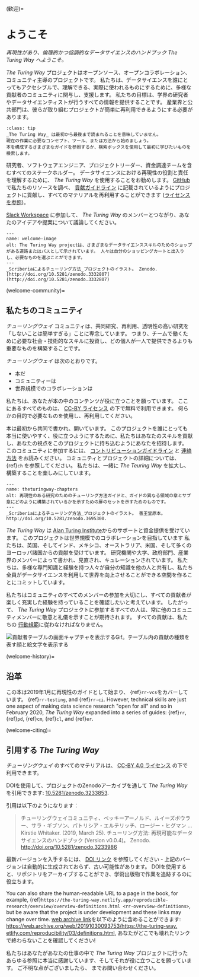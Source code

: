 (歓迎)=
# ようこそ

*再現性があり、倫理的かつ協調的なデータサイエンスのハンドブック The Turing Way へようこそ。*

_The Turing Way_ プロジェクトはオープンソース、オープンコラボレーション、コミュニティ主導のプロジェクトです。 私たちは、データサイエンスを誰にとってもアクセシブルで、理解できる、実際に使われるものにするために、多様な貢献者のコミュニティに関与し、支援します。 私たちの目標は、学界の研究者やデータサイエンティストが行うすべての情報を提供することです。 産業界と公共部門は、彼らが取り組むプロジェクトが簡単に再利用できるようにする必要があります。

```{admonition} Top Tip
:class: tip
_The Turing Way_ は最初から最後まで読まれることを意味していません。
現在の作業に必要なコンセプト、ツール、または方法から始めましょう。
本を構成するさまざまなガイドを参照するか、検索ボックスを使用して最初に学びたいものを検索します。
```

研究者、ソフトウェアエンジニア、プロジェクトリーダー、資金調達チームを含むすべてのステークホルダー。 データサイエンスにおける再現性の役割と責任を理解するために、 _The Turing Way_ を使用することをお勧めします。 [GitHub](https://github.com/alan-turing-institute/the-turing-way)で私たちのリソースを調べ、 [貢献ガイドライン](https://github.com/alan-turing-institute/the-turing-way/blob/main/CONTRIBUTING.md) に記載されているようにプロジェクトに貢献し、すべてのマテリアルを再利用することができます ([ライセンスを参照](https://github.com/alan-turing-institute/the-turing-way/blob/main/LICENSE.md))。

[Slack Workspace](https://join.slack.com/t/theturingway/shared_invite/zt-fn608gvb-h_ZSpoA29cCdUwR~TIqpBw) に参加して、 *The Turing Way* のメンバーとつながり、あなたのアイデアや提案について議論してください。

```{figure} figures/theturingway-pathway.*
---
name: welcome-image
alt: The Turing Way projectは、さまざまなデータサイエンススキルのためのショップがある道路またはパスとして示されています。 人々は自分のショッピングカートと出入りし、必要なものを選ぶことができます。
---
_Scriberiaによるチューリング方法_プロジェクトのイラスト。 Zenodo. [http://doi.org/10.5281/zenodo.3332807](http://doi.org/10.5281/zenodo.3332807)
```

(welcome-community)=
## 私たちのコミュニティ

_チューリングウェイ_ コミュニティは、共同研究、再利用、透明性の高い研究を「しないことは簡単すぎる」ことに専念しています。 つまり、チームで働くために必要な社会・技術的なスキルに投資し、どの個人が一人で提供できるよりも重要なものを構築することです。

_チューリングウェイ_ は次のとおりです。

* 本だ
* コミュニティーは
* 世界規模でのコラボレーションは

私たちは、あなたが本の中のコンテンツが役に立つことを願っています。 ここにあるすべてのものは、 [CC-BY ライセンス](https://github.com/alan-turing-institute/the-turing-way/blob/main/LICENSE.md) の下で無料で利用できます。 何らかの目的で必要なものを使用し、再利用してください。

本は最初から共同で書かれ、開いています。 このプロジェクトを誰にとっても本当に使いやすく、役に立つようにするために、私たちはあなたのスキルを貢献し、あなたの視点をこのプロジェクトに持ち込むようにあなたを招待します。 このコミュニティに参加するには、 [コントリビューションガイドライン](https://github.com/alan-turing-institute/the-turing-way/blob/main/CONTRIBUTING.md) と [連絡方法](https://github.com/alan-turing-institute/the-turing-way#get-in-touch) をお読みください。 コミュニティとプロジェクトの詳細については、 {ref}`ch` を参照してください。 私たちは、一緒に _The Teuring Way_ を拡大し、構築することを楽しみにしています。

```{figure} figures/theturingway-chapters.jpg
---
name: theturingway-chapters
alt: 再現性のある研究のためのチューリング方法ガイドと、ガイドの異なる領域の章とサブ章にどのように構築されているかを示すための扉のセットを示すためのものです。
---
_Scriberiaによるチューリング方法_プロジェクトのイラスト。 善王堂原本。 http://doi.org/10.5281/zenodo.3695300.
```

_The Turing Way_ は [Alan Turing Institute](https://www.turing.ac.uk/)からのサポートと資金提供を受けています。 このプロジェクトは世界規模でのコラボレーションを目指しています 私たちは、英国、そしてインド、メキシコ、オーストラリア、米国、そして多くのヨーロッパ諸国からの貢献を受けています。 研究機関や大学、政府部門、産業界のメンバーによって書かれ、見直され、キュレーションされています。 私たちは、多様な専門知識と経験を持つ人々が自分の知識を他の人と共有し、私たち全員がデータサイエンスを利用して世界を向上させることができる空間を作ることにコミットしています。

私たちはコミュニティのすべてのメンバーの参加を大切にし、すべての貢献者が楽しく充実した経験を持っていることを確認したいと考えています。 したがって、 _The Turing Way_ プロジェクトに参加するすべての人は、常に他のコミュニティメンバーに敬意と礼儀を示すことが期待されます。 すべての貢献は、私たちの [行動規範](https://github.com/alan-turing-institute/the-turing-way/blob/main/CODE_OF_CONDUCT.md)に従わなければなりません。

![貢献者テーブルの画面キャプチャを表示するGif。テーブル内の貢献の種類を表す顔と絵文字を表示する](https://media.giphy.com/media/gKIUisnjpj2PS75nOJ/giphy.gif)

(welcome-history)=
## 沿革

この本は2019年1月に再現性のガイドとして始まり、 {ref}`rr-vcs`をカバーしています。 {ref}`rr-testing`, and {ref}`rr-ci`. However, technical skills are just one aspect of making data science research "open for all" and so in February 2020, _The Turing Way_ expanded into a series of guides: {ref}`rr`, {ref}`pd`, {ref}`cm`, {ref}`cl`, and {ref}`er`.

(welcome-citing)=
## 引用する _The Turing Way_

_チューリングウェイ_ のすべてのマテリアルは、 [CC-BY 4.0 ライセンス](https://github.com/alan-turing-institute/the-turing-way/blob/main/LICENSE.md) の下で利用できます。

DOIを使用して、プロジェクトのZenodoアーカイブを通して _The Turing Way_ を引用できます: [10.5281/zenodo.3233853](https://doi.org/10.5281/zenodo.3233853).

引用は以下のようになります：

> チューリングウェイコミュニティ、ベッキーアーノルド、ルイーズボウラー、サラ・ギブソン、パトリシア・エルテリッチ、ロージー・ヒグマン … Kirstie Whitaker. (2019, March 25). チューリング方法: 再現可能なデータサイエンスのハンドブック (Version v0.0.4)。 Zenodo. http://doi.org/10.5281/zenodo.3233986

最新バージョンを入手するには、 [DOI リンク](https://doi.org/10.5281/zenodo.3233853) を参照してください - 上記のバージョンは自動的に生成されておらず、古い可能性があります。 DOIを使用すると、リポジトリをアーカイブすることができ、学術出版物で作業を追跡するのに役立ちます。

You can also share the human-readable URL to a page in the book, for example, {ref}`https://the-turing-way.netlify.app/reproducible-research/overview/overview-definitions.html <rr-overview-definitions>`, but be aware that the project is under development and these links may change over time. [web archive link](http://web.archive.org)を以下のように含めることができます: [https://web.archive.org/web/20191030093753/https://the-turing-way. etlify.com/reproducibility/03/definitions.html](https://web.archive.org/web/20191030093753/https://the-turing-way.netlify.com/reproducibility/03/definitions.html), あなたがどこでも壊れたリンクで終わらないことを確認してください!

私たちはあなたがあなたの仕事の中で _The Turing Way_ プロジェクトに行ったあらゆる参照に本当に感謝しています、そしてそれが役に立つことを願っています。 ご不明な点がございましたら、 [](https://github.com/alan-turing-institute/the-turing-way#get-in-touch) までお問い合わせください。
